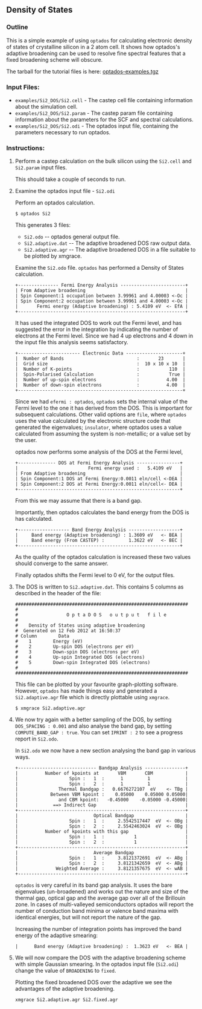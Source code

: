 ## Density of States

### Outline
This is a simple example of using `optados` for calculating electronic density of states of crystalline silicon in a 2 atom cell. It shows how optados's adaptive broadening can be used to resolve fine spectral features that a fixed broadening scheme will obscure.

The tarball for the tutorial files is here: [optados-examples.tgz](optados-examples.tgz)

### Input Files:
* `examples/Si2_DOS/Si2.cell` - The castep cell file containing information about the simulation cell.
* `examples/Si2_DOS/Si2.param` - The castep param file containing information about the parameters for the SCF and spectral calculations.
* `examples/Si2_DOS/Si2.odi` - The optados input file, containing the parameters necessary to run optados.


### Instructions:

1. Perform a castep calculation on the bulk silicon using the  `Si2.cell`  and `Si2.param` input files. 

	This should take a couple of seconds to run. 

1. Examine the optados input file - `Si2.odi`

	Perform an optados calculation.
 
	```
	$ optados Si2
	```
	
	This generates 3 files:
	
	* `Si2.odo` -- optados general output file.
	* `Si2.adaptive.dat` -- The adaptive broadened DOS raw output data.
	* `Si2.adaptive.agr` -- The adaptive broadened DOS in a file suitable to be plotted by  xmgrace.

	Examine the `Si2.odo` file. `optados` has performed a Density of States calculation.

	```
	+--------------- Fermi Energy Analysis ------------------------+
	| From Adaptive broadening                                     |
	| Spin Component:1 occupation between 3.99961 and 4.00003 <-Oc |
	| Spin Component:2 occupation between 3.99961 and 4.00003 <-Oc | 
	|       Fermi energy (Adaptive broadening) : 5.4109 eV  <- EfA |
	+--------------------------------------------------------------+
	```
	It has used the integrated DOS to work out the Fermi level, and has suggested the error in the integration by indicating the number of electrons at the Fermi level. Since we had 4 up electrons and 4 down in the input file this analysis seems satisfactory.
	
	```
	+----------------------- Electronic Data ---------------------+
	|  Number of Bands                           :       23       |
	|  Grid size                                 :  10 x 10 x 10  |
	|  Number of K-points                        :           110  |
	|  Spin-Polarised Calculation                :           True |
	|  Number of up-spin electrons               :          4.00  |
	|  Number of down-spin electrons             :          4.00  |
	+-------------------------------------------------------------+
	```
	Since we had `efermi : optados`, `optados` sets the internal value of the Fermi level to the one it has derived from the DOS. This is important for subsequent calculations. Other valid options are `file`, where `optados` uses the value calculated by the electronic structure code that generated the eigenvalues;  `insulator`, where optados uses a value calculated from assuming the system is non-metallic; or a value set by the user.

	optados now performs some analysis of the DOS at the Fermi level,
	
	```
	+-------------- DOS at Fermi Energy Analysis ----------------+
	|                          Fermi energy used :   5.4109 eV   |
	| From Adaptive broadening                                   |
	| Spin Component:1 DOS at Fermi Energy:0.0011 eln/cell <-DEA |
	| Spin Component:2 DOS at Fermi Energy:0.0011 eln/cell<- DEA |
	+------------------------------------------------------------+
	```
	From this we may assume that there is a band gap.

	Importantly, then optados calculates the band energy from the DOS is has calculated.
	
	```
	+------------------- Band Energy Analysis -------------------+
	|     Band energy (Adaptive broadening) : 1.3609 eV   <- BEA |
	|     Band energy (From CASTEP) :         1.3622 eV   <- BEC |
	+------------------------------------------------------------+
	```
	As the quality of the optados calculation is increased these two values should converge to the same answer.

	Finally optados shifts the Fermi level to 0 eV, for the output files.

1. The DOS is written to `Si2.adaptive.dat`. This contains 5 columns as described in the header of the file:

	```
	################################################################
	#
	#                  O p t a D O S   o u t p u t   f i l e 
	#
	#    Density of States using adaptive broadening
	#  Generated on 12 Feb 2012 at 16:50:37 
	# Column        Data
	#    1        Energy (eV)
	#    2        Up-spin DOS (electrons per eV)
	#    3        Down-spin DOS (electrons per eV)
	#    4        Up-spin Integrated DOS (electrons)
	#    5        Down-spin Integrated DOS (electrons)
	#
	################################################################
	```

	This file can be plotted by your favourite graph-plotting software. However, `optados` has made things easy and generated a  `Si2.adaptive.agr` file which is directly plottable using `xmgrace`.
	
	```
	$ xmgrace Si2.adaptive.agr
	```
1. We now try again with a better sampling of the DOS, by setting `DOS_SPACING : 0.001` and also analyse the band gap, by setting `COMPUTE_BAND_GAP : true`. You can set `IPRINT : 2` to see a progress report in  `Si2.odo`. 

	In  `Si2.odo` we now have a new section analysing the band gap in various ways.
	
	```
	+----------------------------- Bandgap Analysis ---------------+
	|          Number of kpoints at       VBM       CBM            |
	|                   Spin :   1  :      1         1             |
	|                   Spin :   2  :      1         1             |
	|               Thermal Bandgap :   0.6676272107  eV    <- TBg |
	|            Between VBM kpoint :    0.05000    0.05000 0.05000|
	|               and CBM kpoint:   -0.45000    -0.05000 -0.45000|
	|             ==> Indirect Gap                                 |
	+--------------------------------------------------------------+
	|                            Optical Bandgap                   |
	|                   Spin :   1  :     2.5542517447  eV  <- OBg |
	|                   Spin :   2  :     2.5542463024  eV  <- OBg |
	|          Number of kpoints with this gap                     |
	|                   Spin :   1  :           1                  |
	|                   Spin :   2  :           1                  |
	+--------------------------------------------------------------+
	|                            Average Bandgap                   |
	|                   Spin :   1  :     3.8121372691  eV  <- ABg |
	|                   Spin :   2  :     3.8121342659  eV  <- ABg |
	|              Weighted Average :     3.8121357675  eV  <- wAB |
	+--------------------------------------------------------------+
	```

	`optados` is very careful in its band gap analysis. It uses the bare eigenvalues (un-broadened) and works out the nature and size of the thermal gap, optical gap and the average gap over all of the Brillouin zone. In cases of multi-valleyed semiconductors optados will report the number of conduction band minima or valence band maxima with identical energies, but will not report the nature of the gap. 

	Increasing the number of integration points has improved the band energy of the adaptive smearing:
	
	```
	|      Band energy (Adaptive broadening) :  1.3623 eV   <- BEA |
	```

1. We will now compare the DOS with the adaptive broadening scheme with simple Gaussian smearing. In the optados input file (`Si2.odi`) change the value of `BROADENING` to `fixed`.

	Plotting the fixed broadened DOS over the adaptive we see the advantages of the adaptive broadening.
	
	```
	xmgrace Si2.adaptive.agr Si2.fixed.agr
	```


